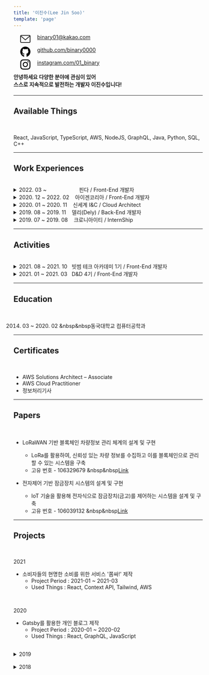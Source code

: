 ```yaml
---
title: '이진수(Lee Jin Soo)'
template: 'page'
---
```


<img src="../../static/icons/email.svg" width="27px" align="left" hspace= "18">
<a href="mailto:binary01@kakao.com">binary01@kakao.com</a><br/><br/>
<img src="../../static/icons/github.svg" width="27px" align="left" hspace= "18">
<a href="https://github.com/binary0000">github.com/binary0000</a><br/><br/>
<img src="../../static/icons/instagram.svg" width="27px" align="left" hspace= "18">
<a href="https://instagram.com/01_binary">instagram.com/01_binary</a><br/>

#### 안녕하세요 다양한 분야에 관심이 있어<br/> 스스로 지속적으로 발전하는 개발자 이진수입니다!

---

## Available Things

<br/>

React, JavaScript, TypeScript, AWS, NodeJS, GraphQL, Java, Python, SQL, C++

---

## Work Experiences

<br/>

<details>

<summary>2022. 03 ~ &nbsp &nbsp &nbsp &nbsp &nbsp &nbsp &nbsp &nbsp &nbsp &nbsp &nbsp핀다 / Front-End 개발자</summary>
</details>

<details>

<summary>2020. 12 ~ 2022. 02 &nbsp &nbsp아이겐코리아 / Front-End 개발자</summary>

- 어드민 웹 리팩토링 및 유지보수

  - 어드민 웹에 대한 전반적인 유지보수 및 기능 추가
  - React와 상태 관리 라이브러리 Redux 활용
  - Class Component를 Functional Component로 리팩토링
  - Bootstrap 제거 및 레이아웃 재설계
  - locale를 활용한 국제화

- Embeddable React 개발

  - 타 사이트에 Script 방식으로 삽입할 수 있는 봇 형태의 UI 개발
  - indexed DB를 활용한 기능 Trigger 제작
  - 모바일 웹 형태의 UI 제작

- puppeteer를 활용한 네이버 쇼핑 크롤링

  - puppeteer를 활용하여 각 검색어에 대한 검색 결과를 크롤링
  - 이미지를 크롤링하여 RGB 또는 Hex Code로 변환
  - 각 검색 결과의 네이버 쇼핑 리뷰 크롤링
  - tsv, csv 파일로 변환

- ELB 트래픽 로그를 활용한 기능 추가

  - Lambda로 ELB의 로그를 확인하여 호출된 도메인의 Query param 파싱 후, DB에 적재
  - 스프링 Scheduler Cron를 활용한 일배치 작업

- AWS Lambda를 활용한 데이터 파싱, S3 적재
  - AWS Lambda에서 NodeJS 환경으로 S3 파일을 Read한 후 파싱
  - Eventbridge를 활용하여 Target이 업로드 될 때마다 Target를 파싱
  - 파싱된 결과를 S3에 csv로 적재

</details>

<details>
<summary>2020. 01 ~ 2020. 11 &nbsp &nbsp신세계 I&C / Cloud Architect</summary>

- 마이크로 사이트 개발

  - AWS Competency 취득을 위한 마이크로 사이트 개발
  - 정적 사이트 생성기인 Gatsby(React + GraphQL)로 개발
  - AWS Retail Competency 심사 항목 대상으로 해당 사이트 활용
  - 관련 기사 : https://www.shinsegaegroupinside.com/44056/

- Public Cloud 환경에서 Infra 운영
  - AWS Console 상에서의 네이밍 룰 정의
  - 고객의 요청에 따라 Security Group Open 및 방화벽 정책 제어
  - AWS 서비스 사용량에 따른 비용 최적화
  - 기존 고객사의 아키텍처를 바탕으로 AWS 아키텍처 제작
  - AWS Lambda를 활용한 보안 솔루션 자동설치
  - AWS EKS HPA 설정 및 Deployment yaml작성 및 배포

</details>

<details>
<summary>2019. 08 ~ 2019. 11 &nbsp &nbsp델리(Dely) / Back-End 개발자</summary>

- 공유 배송 플랫폼인 델리에서 Back-End 개발을 진행하였으며, JavaScript로 작성
- AWS, Naver Cloud Platform 등 여러 API를 활용한 경험

</details>

<details>
<summary>2019. 07 ~ 2019. 08 &nbsp &nbsp크로니아이티 / InternShip</summary>

- IoT 플랫폼인 OneM2M을 매주 학습하고 다른 학생 및 교수님들과 세미나를 진행

</details>

---

## Activities

<br/>

<details>
<summary>2021. 08 ~ 2021. 10 &nbsp&nbsp빗썸 테크 아카데미 1기 / Front-End 개발자</summary>

- 4주간 빗썸코리아에서 주최하는 웹 프론트엔드 과정을 학습하고 이를 토대로 3주간 프로젝트를 진행하였습니다!

</details>

<details>

<summary>2021. 01 ~ 2021. 03 &nbsp&nbspD&D 4기 / Front-End 개발자</summary>

- [쫌싸!](https://zzomssa.com)
- Front-End 개발자로 참여해 소비자들의 현명한 소비를 위한 서비스 '쫌싸!' 개발
- React, JS, Context API, Tailwind을 활용하여 반응형으로 PC, Mobile용 사이트 개발

</details>

---

## Education

<br/>

2014. 03 ~ 2020. 02 &nbsp&nbsp동국대학교 컴퓨터공학과

---

## Certificates

<br/>

- AWS Solutions Architect – Associate
- AWS Cloud Practitioner
- 정보처리기사

---

## Papers

<br/>

- LoRaWAN 기반 블록체인 차량정보 관리 체계의 설계 및 구현

  - LoRa를 활용하여, 신뢰성 있는 차량 정보를 수집하고 이를 블록체인으로 관리할 수 있는 시스템을 구축
  - 고유 번호 - 106329679 &nbsp&nbsp[Link](http://www.riss.kr/search/detail/DetailView.do?p_mat_type=1a0202e37d52c72d&control_no=ff3fa5ed2256b1546aae8a972f9116fb)

- 전자제어 기반 잠금장치 시스템의 설계 및 구현
  - IoT 기술을 활용해 전자식으로 잠금장치(금고)를 제어하는 시스템을 설계 및 구축
  - 고유 번호 - 106039132 &nbsp&nbsp[Link](http://www.riss.kr/search/detail/DetailView.do?p_mat_type=1a0202e37d52c72d&control_no=fa8c22c6df2c09d94884a65323211ff0)

<!--금고(o), lora1(한국정보)(o),lora2(국제),lora3(scopus),종설(1(국내),2(국제))  -->

---

## Projects

<br/>

2021

- 소비자들의 현명한 소비를 위한 서비스 '쫌싸!' 제작
  - Project Period : 2021-01 ~ 2021-03
  - Used Things : React, Context API, Tailwind, AWS

<br/>

2020

- Gatsby를 활용한 개인 블로그 제작
  - Project Period : 2020-01 ~ 2020-02
  - Used Things : React, GraphQL, JavaScript

<br/>

<details>

<summary>2019</summary>

- OneM2M 기반 드론을 활용한 스마트 치안 시스템

  - Project Period : 2019-09 ~ 2019-12
  - Used Things : OneM2M, JavaScript

- Semantic Segmentation을 이용한 교내 시설 혼잡도 안내 서비스

  - Project Period : 2019-10 ~ 2019-11
  - Used Things : JavaScript, OneM2M, Tensorflow.js

- 카카오 아레나 브런치 사용자를 위한 글 추천 대회
  - Project Period : 2019-07 ~ 2019-07
  - Used Things : Python, Jupyter Notebook
- LoRa Network 기반 블록체인 차량 정보 관리 체계
  - Project Period : 2019-04 ~ 2019-05
  - Used Things : Raspberry Pi, LoRa
- 블록체인을 활용한 중고거래 이력관리 시스템 구성

  - Project Period : 2019-03 ~ 2019-05
  - Used Things : JavaScript, NodeJS, Docker, Hyperledger Fabric

- 오픈소스 기반의 챗봇 성능 비교분석 연구
  - Project Period : 2019-01 ~ 2019-01
  - Used Things : JavaScript, Dialogflow, QnA Maker

</details>

<br/>

<details>

<summary>2018</summary>

- 인공지능 음성인식을 통한 편의점 상품정보 알림 시스템

  - Project Period : 2018-09 ~ 2018-12
  - Used Things : JavaScript, NodeJS, MySQL

- 웨어러블 디바이스를 활용한 실시간 소방관 위험 감지 시스템

  - Project Period : 2018-11 ~ 2018-12
  - Used Things : Arduino Uno, Android

- 강의실 대관 및 강의실 정보열람 시스템

  - Project Period : 2018-11 ~ 2018-12
  - Used Things : JavaScript, NodeJS, MySQL

- OpenGL를 이용한 게임 제작

  - Project Period : 2018-11 ~ 2018-12
  - Used Things : C++, OpenGL

- 전자제어 기반 잠금장치 시스템의 설계 및 구현

  - Project Period : 2018-10 ~ 2018-11
  - Used Things : Arduino Uno, JavaScript, NodeJS, MongoDB

- 크롤링을 이용한 포털사이트 검색순위 종합시스템
  - Project Period : 2018-06 ~ 2018-06
  - Used Things : Java, Swing

</details>
